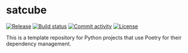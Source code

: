 # satcube

[![Release](https://img.shields.io/github/v/release/csaybar/satcube)](https://img.shields.io/github/v/release/csaybar/satcube)
[![Build status](https://img.shields.io/github/actions/workflow/status/csaybar/satcube/main.yml?branch=main)](https://github.com/csaybar/satcube/actions/workflows/main.yml?query=branch%3Amain)
[![Commit activity](https://img.shields.io/github/commit-activity/m/csaybar/satcube)](https://img.shields.io/github/commit-activity/m/csaybar/satcube)
[![License](https://img.shields.io/github/license/csaybar/satcube)](https://img.shields.io/github/license/csaybar/satcube)

This is a template repository for Python projects that use Poetry for their dependency management.
